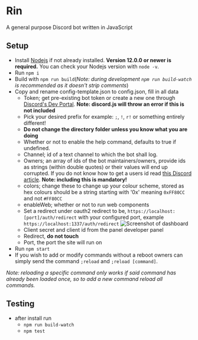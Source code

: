 # Rin
A general purpose Discord bot written in JavaScript

## Setup
* Install [Nodejs](https://nodejs.org/en/) if not already installed. **Version 12.0.0 or newer is required.** You can check your Nodejs version with `node -v`.
* Run `npm i`
* Build with `npm run build`(*Note: during development `npm run build-watch` is recommended as it doesn't strip comments*)
* Copy and rename config-template.json to config.json, fill in all data
	* Token; get pre-existing bot token or create a new one through [Discord's Dev Portal](https://discord.com/developers/applications). **Note: discord.js will throw an error if this is not included**
	* Pick your desired prefix for example: `;`, `!`, `r!` or something entirely different!
	* **Do not change the directory folder unless you know what you are doing**
	* Whether or not to enable the help command, defaults to true if undefined.
	* Channel; id of a text channel to which the bot shall log.
	* Owners; an array of ids of the bot maintainers/owners, provide ids as strings (within double quotes) or their values will end up corrupted. If you do not know how to get a users id read [this Discord article](https://support.discord.com/hc/en-us/articles/206346498-Where-can-I-find-my-User-Server-Message-ID-). **Note: including this is mandatory!**
	* colors; change these to change up your colour scheme, stored as hex colours should be a string starting with '0x' meaning `0xFF80CC` and not `#FF80CC`
	* enableWeb; whether or not to run web components
	* Set a redirect under oauth2 redirect to be, `https://localhost:[port]/auth/redirect` with your configured port, example `https://localhost:1337/auth/redirect`
	![Screenshot of dashboard](https://i.imgur.com/anqMFOF.png)
	* Client secret and client id from the panel developer panel
	* Redirect, **do not touch**
	* Port, the port the site will run on
* Run `npm start`
* If you wish to add or modify commands without a reboot owners can simply send the command `;reload` and `;reload [command]`. 

*Note: reloading a specific command only works if said command has already been loaded once, so to add a new command reload all commands.*

## Testing
* after install run 
	* `npm run build-watch`
	* `npm test`
